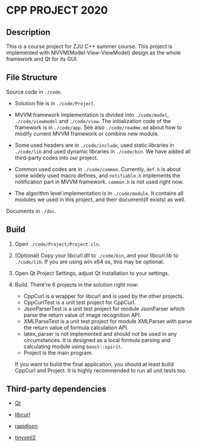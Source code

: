 # CPP PROJECT 2020

## Description

This is a course project for ZJU C++ summer course. This project is implemented with MVVM(Model-View-ViewModel) design as the whole framework and Qt for its GUI.

## File Structure

Source code in `./code`.

* Solution file is in `./code/Project`.

* MVVM framework implementation is divided into `./code/model`, `./code/viewmodel` and `./code/view`. The initialization code of the framework is in `./code/app`. See also `./code/readme.md` about how to modify current MVVM framework or combine new module.

* Some used headers are in `./code/include`, used static libraries in `./code/lib` and used dynamic libraries in `./code/bin`. We have added all third-party codes into our project.

* Common used codes are in `./code/common`. Currently, `def.h` is about some widely used macro defines, and `notifiable.h` implements the notification part in MVVM framework. `common.h` is not used right now.

* The algorithm level implementation is in `./code/module`. It contains all modules we used in this project, and their document(if exists) as well.

Documents in `./doc`.

## Build

1. Open `./code/Project/Project.sln`.

2. (Optional) Copy your libcurl.dll to `./code/bin`, and your libcurl.lib to `./code/lib`. If you are using win x64 os, this may be optional. 

3. Open Qt Project Settings, adjust Qt Installation to your settings.

4. Build. There're 6 projects in the solution right now:
    * CppCurl is a wrapper for libcurl and is used by the other projects.
    * CppCurlTest is a unit test project for CppCurl.
    * JsonParserTest is a unit test project for module JsonParser which parse the return value of image recognition API.
    * XMLParseTest is a unit test project for module XMLParser with parse the return value of formula calculation API.
    * latex_parser is not implemented and should not be used in any circumstances. It is designed as a local formula parsing and calculating module using `boost::spirit`.
    * Project is the main program.

    If you want to build the final application, you should at least build CppCurl and Project. It is highly recommended to run all unit tests too.

## Third-party dependencies

* [Qt](https://www.qt.io/)

* [libcurl](https://curl.haxx.se/libcurl/)

* [rapidjson](https://github.com/Tencent/rapidjson)

* [tinyxml2](https://github.com/leethomason/tinyxml2)
